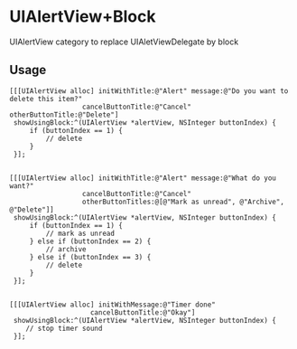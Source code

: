 # UIAlertView+Block

UIAlertView category to replace UIAletViewDelegate by block

## Usage

    [[[UIAlertView alloc] initWithTitle:@"Alert" message:@"Do you want to delete this item?"
                      cancelButtonTitle:@"Cancel" otherButtonTitle:@"Delete"]
     showUsingBlock:^(UIAlertView *alertView, NSInteger buttonIndex) {
         if (buttonIndex == 1) {
             // delete
         }
     }];


    [[[UIAlertView alloc] initWithTitle:@"Alert" message:@"What do you want?"
                      cancelButtonTitle:@"Cancel"
                      otherButtonTitles:@[@"Mark as unread", @"Archive", @"Delete"]]
     showUsingBlock:^(UIAlertView *alertView, NSInteger buttonIndex) {
         if (buttonIndex == 1) {
             // mark as unread
         } else if (buttonIndex == 2) {
             // archive
         } else if (buttonIndex == 3) {
             // delete
         }
     }];


    [[[UIAlertView alloc] initWithMessage:@"Timer done"
                        cancelButtonTitle:@"Okay"]
     showUsingBlock:^(UIAlertView *alertView, NSInteger buttonIndex) {
        // stop timer sound
     }];
